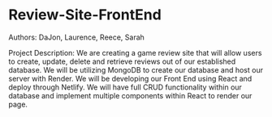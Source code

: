 # Review-Site-FrontEnd

Authors: DaJon, Laurence, Reece, Sarah

Project Description: We are creating a game review site that will allow users to create, update, delete and retrieve reviews out of our established database.  We will be utilizing MongoDB to create our database and host our server with Render.  We will be developing our Front End using React and deploy through Netlify.  We will have full CRUD functionality within our database and implement multiple components within React to render our page.
